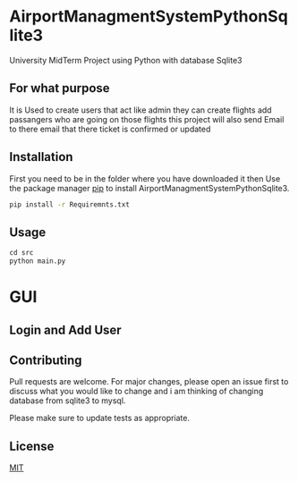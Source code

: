 # AirportManagmentSystemPythonSqlite3
University MidTerm Project using Python with database Sqlite3 

## For what purpose 
It is Used to create users that act like admin they can create flights add passangers who are going on those flights this project will also send Email to there email that there ticket is confirmed or updated

## Installation
First you need to be in the folder where you have downloaded it then 
Use the package manager [pip](https://pip.pypa.io/en/stable/) to install AirportManagmentSystemPythonSqlite3.

```bash
pip install -r Requiremnts.txt  
```

## Usage

```python
cd src
python main.py

```

# GUI

## Login and Add User




## Contributing
Pull requests are welcome. For major changes, please open an issue first to discuss what you would like to change and i am thinking of changing database from sqlite3 to mysql.

Please make sure to update tests as appropriate.

## License
[MIT](https://choosealicense.com/licenses/mit/)
